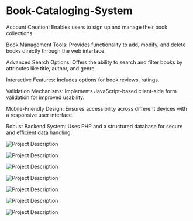 # Book-Cataloging-System

Account Creation: Enables users to sign up and manage their book collections.

Book Management Tools: Provides functionality to add, modify, and delete books directly through the web interface.

Advanced Search Options: Offers the ability to search and filter books by attributes like title, author, and genre.

Interactive Features: Includes options for book reviews, ratings.

Validation Mechanisms: Implements JavaScript-based client-side form validation for improved usability.

Mobile-Friendly Design: Ensures accessibility across different devices with a responsive user interface.

Robust Backend System: Uses PHP and a structured database for secure and efficient data handling.

![Project Description](https://github.com/tran-hana/Book-Cataloging-System/blob/main/localhost_BookSpace_index.php.png)

![Project Description](https://github.com/tran-hana/Book-Cataloging-System/blob/main/localhost_BookSpace_private_functions_signup.php.png)

![Project Description](https://github.com/tran-hana/Book-Cataloging-System/blob/main/localhost_BookSpace_private_functions_login.php.png)

![Project Description](https://github.com/tran-hana/Book-Cataloging-System/blob/main/localhost_BookSpace_private_functions_booklist.php.png)

![Project Description](https://github.com/tran-hana/Book-Cataloging-System/blob/main/localhost_BookSpace_private_functions_show.php_id%3D11.png)

![Project Description](https://github.com/tran-hana/Book-Cataloging-System/blob/main/localhost_BookSpace_private_functions_booklist.php_search.png)

![Project Description](https://github.com/tran-hana/Book-Cataloging-System/blob/main/localhost_BookSpace_private_functions_newbook.php.png)
